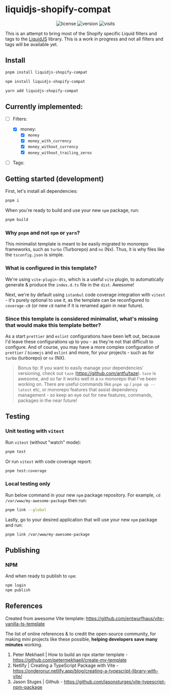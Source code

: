 # liquidjs-shopify-compat

<p align="center">
    <img alt="license" src="https://img.shields.io/github/license/edlaver/liquidjs-shopify-compat?style=flat-square" />
    <img alt="version" src="https://img.shields.io/npm/v/liquidjs-shopify-compat" />
    <img alt="visits" src="https://hits.deltapapa.io/github/edlaver/liquidjs-shopify-compat.svg" />
</p>

This is an attempt to bring most of the Shopify specific Liquid filters and tags to the [LiquidJS](https://liquidjs.com/) library. This is a work in progress and not all filters and tags will be available yet.

## Install

```bash
pnpm install liquidjs-shopify-compat
```

```bash
npm install liquidjs-shopify-compat
```

```bash
yarn add liquidjs-shopify-compat
```

## Currently implemented:

- [ ] Filters:

  - [x] money:
    - [x] `money`
    - [x] `money_with_currency`
    - [x] `money_without_currency`
    - [x] `money_without_trailing_zeros`

- [ ] Tags:

## Getting started (development)

First, let's install all dependencies:

```bash
pnpm i
```

When you're ready to build and use your new `npm` package, run:

```bash
pnpm build
```

### Why `pnpm` and not `npm` or `yarn`?

This minimalist template is meant to be easily migrated to monorepo frameworks, such as `turbo` (Turborepo) and `nx` (Nx). Thus, it is why files like the `tsconfig.json` is simple.

### What is configured in this template?

We're using `vite-plugin-dts`, which is a useful `vite` plugin, to automatically generate & produce the `index.d.ts` file in the `dist`. Awesome!

Next, we're by default using `istanbul` code coverage integration with `vitest` - it's purely optional to use it, as the template can be reconfigured to `coverage-c8` (or new `c8` name if it is renamed again in near future).

### Since this template is considered minimalist, what's missing that would make this template better?

As a start `prettier` and `eslint` configurations have been left out, because I'd leave these configurations up to you - as they're not that difficult to configure. And of course, you may have a more complex configuration of `prettier` / `biomejs` and `eslint` and more, for your projects - such as for `turbo` (turborepo) or `nx` (NX).

> Bonus tip: If you want to easily manage your dependencies' versioning, check out `taze` (https://github.com/antfu/taze). `taze` is awesome, and so far it works well in a `nx` monorepo that I've been working on. There are useful commands like `pnpm up` / `pnpm up --latest` etc, or monorepo features that assist dependency management - so keep an eye out for new features, commands, packages in the near future!

## Testing

### Unit testing with `vitest`

Run `vitest` (without "watch" mode):

```bash
pnpm test
```

Or run `vitest` with code coverage report:

```bash
pnpm test:coverage
```

### Local testing only

Run below command in your new `npm` package repository. For example, `cd /var/www/my-awesome-package` then run:

```bash
pnpm link --global
```

Lastly, go to your desired application that will use your new `npm` package and run:

```bash
pnpm link /var/www/my-awesome-package
```

## Publishing

### NPM

And when ready to publish to `npm`:

```bash
npm login
npm publish
```

## References

Created from awesome Vite template: https://github.com/entwurfhaus/vite-vanilla-ts-template

The list of online references & to credit the open-source community, for making mini projects like these possible, **helping developers save many minutes** working.

1. Peter Mekhaeil | How to build an npx starter template - https://github.com/petermekhaeil/create-my-template
2. Netlify | Creating a TypeScript Package with Vite - https://onderonur.netlify.app/blog/creating-a-typescript-library-with-vite/
3. Jason Stuges | Github - https://github.com/jasonsturges/vite-typescript-npm-package
